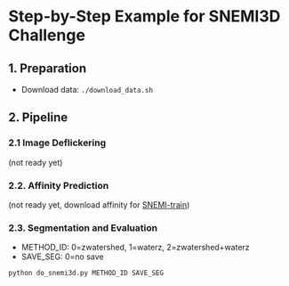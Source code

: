 # Step-by-Step Example for SNEMI3D Challenge

## 1. Preparation

- Download data: `./download_data.sh`

## 2. Pipeline
### 2.1 Image Deflickering
(not ready yet)

### 2.2. Affinity Prediction 
(not ready yet, download affinity for [SNEMI-train](http://140.247.107.75/rhoana_product/snemi/aff/model_snemi_dice_mls._train_min.h5))

### 2.3. Segmentation and Evaluation
- METHOD_ID: 0=zwatershed, 1=waterz, 2=zwatershed+waterz
- SAVE_SEG: 0=no save
```
python do_snemi3d.py METHOD_ID SAVE_SEG
```
